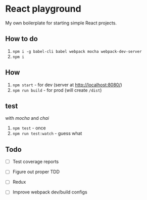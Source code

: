 # React playground

My own boilerplate for starting simple React projects.

## How to do

1. `npm i -g babel-cli babel webpack mocha webpack-dev-server`
1. `npm i`

## How

1. `npm start` - for dev (server at [http://localhost:8080/](localhost:8080))
1. `npm run build` - for prod (will create `/dist`)

## test

with *mocha* and *chai*

1. `npm test` - once
1. `npm run test:watch` - guess what

## Todo

- [ ] Test coverage reports
- [ ] Figure out proper TDD
- [ ] Redux
- [ ] Improve webpack dev/build configs

